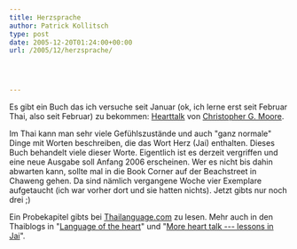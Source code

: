 ```yaml
---
title: Herzsprache
author: Patrick Kollitsch
type: post
date: 2005-12-20T01:24:00+00:00
url: /2005/12/herzsprache/




---
```

Es gibt ein Buch das ich versuche seit Januar (ok, ich lerne erst seit Februar Thai, also seit Februar) zu bekommen: [Hearttalk][1] von [Christopher G. Moore][2]. 

Im Thai kann man sehr viele Gefühlszustände und auch "ganz normale" Dinge mit Worten beschreiben, die das Wort Herz (Jai) enthalten. Dieses Buch behandelt viele dieser Worte. Eigentlich ist es derzeit vergriffen und eine neue Ausgabe soll Anfang 2006 erscheinen. Wer es nicht bis dahin abwarten kann, sollte mal in die Book Corner auf der Beachstreet in Chaweng gehen. Da sind nämlich vergangene Woche vier Exemplare aufgetaucht (ich war vorher dort und sie hatten nichts). Jetzt gibts nur noch drei ;)

Ein Probekapitel gibts bei [Thailanguage.com][3] zu lesen. Mehr auch in den Thaiblogs in "[Language of the heart][4]" und "[More heart talk --- lessons in Jai][5]".

 [1]: http://www.cgmoore.com/work/main-thai.htm
 [2]: http://www.cgmoore.com/
 [3]: http://www.learningthai.com/hearttalk.htm
 [4]: http://www.thai-blogs.com/index.php?p=671&more=1&c=1&tb=1&pb=1
 [5]: http://www.thai-blogs.com/index.php?p=683&more=1&c=1&tb=1&pb=1
